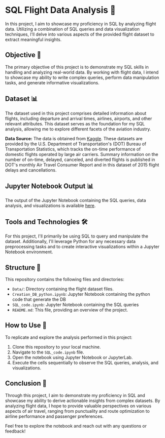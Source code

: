 # SQL Flight Data Analysis 🛫


In this project, I aim to showcase my proficiency in SQL by analyzing flight data. Utilizing a combination of SQL queries and data visualization techniques, I'll delve into various aspects of the provided flight dataset to extract meaningful insights.

## Objective 🎯
The primary objective of this project is to demonstrate my SQL skills in handling and analyzing real-world data. By working with flight data, I intend to showcase my ability to write complex queries, perform data manipulation tasks, and generate informative visualizations.

## Dataset 📊
The dataset used in this project comprises detailed information about flights, including departure and arrival times, airlines, airports, and other relevant attributes. This dataset serves as the foundation for my SQL analysis, allowing me to explore different facets of the aviation industry.

**Data Source:** The data is obtained from [Kaggle](https://www.kaggle.com/datasets/usdot/flight-delays). These datasets are provided by the U.S. Department of Transportation's (DOT) Bureau of Transportation Statistics, which tracks the on-time performance of domestic flights operated by large air carriers. Summary information on the number of on-time, delayed, canceled, and diverted flights is published in DOT's monthly Air Travel Consumer Report and in this dataset of 2015 flight delays and cancellations.

## Jupyter Notebook Output 📊
The output of the Jupyter Notebook containing the SQL queries, data analysis, and visualizations is available [here](https://launchpad-m2ce8r2824k7.curve.space/).

## Tools and Technologies 🛠️
For this project, I'll primarily be using SQL to query and manipulate the dataset. Additionally, I'll leverage Python for any necessary data preprocessing tasks and to create interactive visualizations within a Jupyter Notebook environment.

## Structure 📁
This repository contains the following files and directories:
- `Data/`: Directory containing the flight dataset files.
- `Creation_DB_python.ipynb`: Jupyter Notebook containing the python code that generate the DB
- `SQL_code.ipynb`: Jupyter Notebook containing the SQL queries
- `README.md`: This file, providing an overview of the project.

## How to Use 🚀
To replicate and explore the analysis performed in this project:
1. Clone this repository to your local machine.
2. Navigate to the `SQL_code.ipynb` file.
3. Open the notebook using Jupyter Notebook or JupyterLab.
4. Execute the cells sequentially to observe the SQL queries, analysis, and visualizations.

## Conclusion 📝
Through this project, I aim to demonstrate my proficiency in SQL and showcase my ability to derive actionable insights from complex datasets. By analyzing flight data, I hope to provide valuable perspectives on various aspects of air travel, ranging from punctuality and route optimization to airline performance and passenger preferences.

Feel free to explore the notebook and reach out with any questions or feedback!

